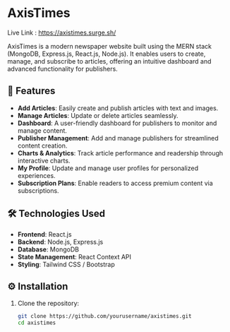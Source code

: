 # AxisTimes

Live Link : https://axistimes.surge.sh/

AxisTimes is a modern newspaper website built using the MERN stack (MongoDB, Express.js, React.js, Node.js). It enables users to create, manage, and subscribe to articles, offering an intuitive dashboard and advanced functionality for publishers.

## 🚀 Features

- **Add Articles**: Easily create and publish articles with text and images.
- **Manage Articles**: Update or delete articles seamlessly.
- **Dashboard**: A user-friendly dashboard for publishers to monitor and manage content.
- **Publisher Management**: Add and manage publishers for streamlined content creation.
- **Charts & Analytics**: Track article performance and readership through interactive charts.
- **My Profile**: Update and manage user profiles for personalized experiences.
- **Subscription Plans**: Enable readers to access premium content via subscriptions.

## 🛠️ Technologies Used

- **Frontend**: React.js
- **Backend**: Node.js, Express.js
- **Database**: MongoDB
- **State Management**: React Context API
- **Styling**: Tailwind CSS / Bootstrap

## ⚙️ Installation

1. Clone the repository:
   ```bash
   git clone https://github.com/yourusername/axistimes.git
   cd axistimes
   ```

